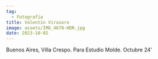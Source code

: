 ```yaml
---
tag:
  - Fotografía
title: Valentín Virasoro
image: assets/IMG_4678-HDR.jpg
date: 2023-10-02
---
```


Buenos Aires, Villa Crespo. Para Estudio Molde.
Octubre 24'
